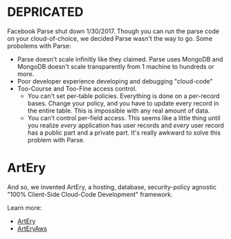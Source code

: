 # DEPRICATED

Facebook Parse shut down 1/30/2017. Though you can run the parse code on your cloud-of-choice, we decided Parse wasn't the way to go. Some probolems with Parse:

* Parse doesn't scale infinitly like they claimed. Parse uses MongoDB and MongoDB doesn't scale transparently from 1 machine to hundreds or more.
* Poor developer experience developing and debugging "cloud-code"
* Too-Course and Too-Fine access control.
  * You can't set per-table policies. Everything is done on a per-record bases. Change your policy, and you have to update every record in the entire table. This is impossible with any real amount of data.
  * You can't control per-field access. This seems like a little thing until you realize *every* application has user records and *every* user record has a public part and a private part. It's really awkward to solve this problem with Parse.

# ArtEry

And so, we invented ArtEry, a hosting, database, security-policy agnostic "100% Client-Side Cloud-Code Development" framework.

Learn more:

* [ArtEry](https://github.com/imikimi/art-ery)
* [ArtEryAws](https://github.com/imikimi/art-ery-aws)